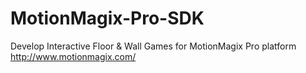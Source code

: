 # MotionMagix-Pro-SDK
Develop Interactive Floor &amp; Wall Games for MotionMagix Pro platform http://www.motionmagix.com/
